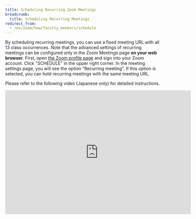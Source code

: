 ```yaml
---
title: Scheduling Recurring Zoom Meetings
breadcrumb:
  title: Scheduling Recurring Meetings
redirect_from:
  - /en/zoom/how/faculty_members/schedule
---
```


By scheduling recurring meetings, you can use a fixed meeting URL with all 13 class occurrences. 
Note that the advanced settings of recurring meetings can be configured only in the Zoom Meetings page **on your web browser**.
First, open <a href="https://zoom.us/profile" target="_blank">the Zoom profile page</a> and sign into your Zoom account. Click “SCHEDULE” in the upper right corner.
In the meeting settings page, you will see the option “Recurring meeting”. If this option is selected, you can hold recurring meetings with the same meeting URL.

Please refer to the following video (Japanese only) for detailed instructions.

<iframe width="600" height="400" src="https://www.youtube.com/embed/rf_Tw0L5PLs" frameborder="0" allow="accelerometer; autoplay; encrypted-media; gyroscope; picture-in-picture" allowfullscreen></iframe>
